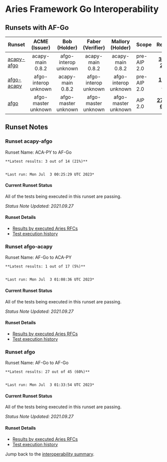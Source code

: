 # Aries Framework Go Interoperability

## Runsets with AF-Go

| Runset | ACME<br>(Issuer) | Bob<br>(Holder) | Faber<br>(Verifier) | Mallory<br>(Holder) | Scope | Results | 
| ------ | :--------------: | :-------------: | :----------------: | :-----------------: | ----- | :-----: | 
| [acapy-afgo](#runset-acapy-afgo) | acapy-main<br>0.8.2 | afgo-interop<br>unknown | acapy-main<br>0.8.2 | acapy-main<br>0.8.2 | pre-AIP 2.0 | [**3 / 14<br>21%**](https://allure.vonx.io/api/allure-docker-service/projects/acapy-b-afgo/reports/latest/index.html?redirect=false#behaviors) |
| [afgo-acapy](#runset-afgo-acapy) | afgo-interop<br>unknown | acapy-main<br>0.8.2 | afgo-interop<br>unknown | afgo-interop<br>unknown | pre-AIP 2.0 | [**1 / 17<br>5%**](https://allure.vonx.io/api/allure-docker-service/projects/afgo-b-acapy/reports/latest/index.html?redirect=false#behaviors) |
| [afgo](#runset-afgo) | afgo-master<br>unknown | afgo-master<br>unknown | afgo-master<br>unknown | afgo-master<br>unknown | AIP 2.0 | [**27 / 45<br>60%**](https://allure.vonx.io/api/allure-docker-service/projects/afgo/reports/latest/index.html?redirect=false#behaviors) |

## Runset Notes

### Runset **acapy-afgo**

Runset Name: ACA-PY to AF-Go

```tip
**Latest results: 3 out of 14 (21%)**


*Last run: Mon Jul  3 00:25:29 UTC 2023*
```

#### Current Runset Status

All of the tests being executed in this runset are passing.

*Status Note Updated: 2021.09.27*

#### Runset Details

- [Results by executed Aries RFCs](https://allure.vonx.io/api/allure-docker-service/projects/acapy-b-afgo/reports/latest/index.html?redirect=false#behaviors)
- [Test execution history](https://allure.vonx.io/allure-docker-service-ui/projects/acapy-b-afgo/reports/latest)


### Runset **afgo-acapy**

Runset Name: AF-Go to ACA-PY

```tip
**Latest results: 1 out of 17 (5%)**


*Last run: Mon Jul  3 01:08:36 UTC 2023*
```

#### Current Runset Status

All of the tests being executed in this runset are passing.

*Status Note Updated: 2021.09.27*

#### Runset Details

- [Results by executed Aries RFCs](https://allure.vonx.io/api/allure-docker-service/projects/afgo-b-acapy/reports/latest/index.html?redirect=false#behaviors)
- [Test execution history](https://allure.vonx.io/allure-docker-service-ui/projects/afgo-b-acapy/reports/latest)


### Runset **afgo**

Runset Name: AF-Go to AF-Go

```tip
**Latest results: 27 out of 45 (60%)**


*Last run: Mon Jul  3 01:33:54 UTC 2023*
```

#### Current Runset Status

All of the tests being executed in this runset are passing.

*Status Note Updated: 2021.09.27*

#### Runset Details

- [Results by executed Aries RFCs](https://allure.vonx.io/api/allure-docker-service/projects/afgo/reports/latest/index.html?redirect=false#behaviors)
- [Test execution history](https://allure.vonx.io/allure-docker-service-ui/projects/afgo/reports/latest)

Jump back to the [interoperability summary](./README.md).

